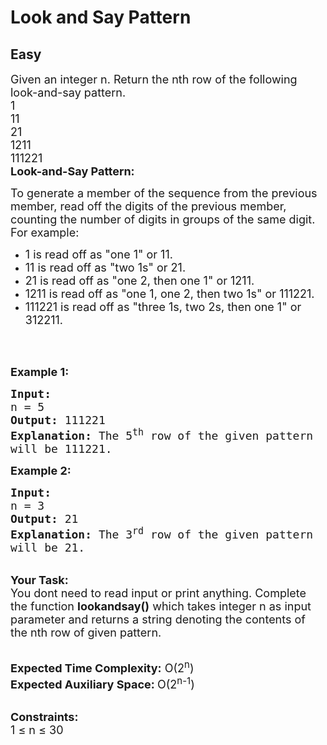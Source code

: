 # Look and Say Pattern
## Easy 
<div class="problem-statement">
                <p></p><p><span style="font-size:18px">Given an integer n.&nbsp;Return&nbsp;the nth row of the following look-and-say pattern.<br>
1<br>
11<br>
21<br>
1211<br>
111221<br>
<strong>Look-and-Say Pattern:</strong></span></p>

<p><span style="font-size:18px">To generate a member of the sequence from the previous member, read off the digits of the previous member, counting the number of digits in groups of the same digit. For example:</span></p>

<ul>
	<li><span style="font-size:18px">1 is read off as "one 1" or 11.</span></li>
	<li><span style="font-size:18px">11 is read off as "two 1s" or 21.</span></li>
	<li><span style="font-size:18px">21 is read off as "one 2, then one 1" or 1211.</span></li>
	<li><span style="font-size:18px">1211 is read off as "one 1, one 2, then two 1s" or 111221.</span></li>
	<li><span style="font-size:18px">111221 is read off as "three 1s, two 2s, then one 1" or 312211.</span></li>
</ul>

<p>&nbsp;</p>

<p><br>
<span style="font-size:18px"><strong>Example 1:</strong></span></p>

<pre><span style="font-size:18px"><strong>Input:</strong>
n = 5
<strong>Output:</strong> 111221
<strong>Explanation: </strong>The 5<sup>th</sup> row of the given pattern
will be 111221.</span></pre>

<p><span style="font-size:18px"><strong>Example 2:</strong></span></p>

<pre><span style="font-size:18px"><strong>Input:</strong>
n = 3
<strong>Output:</strong> 21
<strong>Explanation: </strong>The 3<sup>rd</sup> row of the given pattern
will be 21.</span></pre>

<p><br>
<span style="font-size:18px"><strong>Your Task: &nbsp;</strong><br>
You dont need to read input or print anything. Complete the function <strong>lookandsay()</strong> which takes integer n as input parameter and returns a string denoting the contents of the nth row of given pattern.</span></p>

<p><br>
<span style="font-size:18px"><strong>Expected Time Complexity:</strong> O(2<sup>n</sup>)<br>
<strong>Expected Auxiliary Space: </strong>O(2<sup>n-1</sup>) &nbsp;</span></p>

<p><br>
<span style="font-size:18px"><strong>Constraints:</strong><br>
1 ≤ n ≤ 30</span></p>
 <p></p>
            </div>